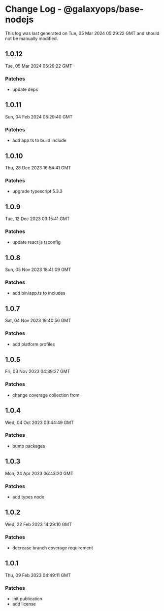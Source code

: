 # Change Log - @galaxyops/base-nodejs

This log was last generated on Tue, 05 Mar 2024 05:29:22 GMT and should not be
manually modified.

## 1.0.12

Tue, 05 Mar 2024 05:29:22 GMT

### Patches

- update deps

## 1.0.11

Sun, 04 Feb 2024 05:29:40 GMT

### Patches

- add app.ts to build include

## 1.0.10

Thu, 28 Dec 2023 16:54:41 GMT

### Patches

- upgrade typescript 5.3.3

## 1.0.9

Tue, 12 Dec 2023 03:15:41 GMT

### Patches

- update react js tsconfig

## 1.0.8

Sun, 05 Nov 2023 18:41:09 GMT

### Patches

- add bin/app.ts to includes

## 1.0.7

Sat, 04 Nov 2023 19:40:56 GMT

### Patches

- add platform profiles

## 1.0.5

Fri, 03 Nov 2023 04:39:27 GMT

### Patches

- change coverage collection from

## 1.0.4

Wed, 04 Oct 2023 03:44:49 GMT

### Patches

- bump packages

## 1.0.3

Mon, 24 Apr 2023 06:43:20 GMT

### Patches

- add types node

## 1.0.2

Wed, 22 Feb 2023 14:29:10 GMT

### Patches

- decrease branch coverage requirement

## 1.0.1

Thu, 09 Feb 2023 04:49:11 GMT

### Patches

- init publication
- add license
